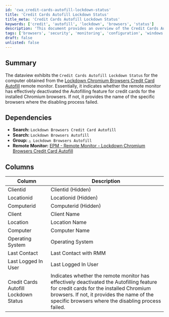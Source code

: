 ```yaml
---
id: 'cwa_credit-cards-autofill-lockdown-status'
title: 'Credit Cards Autofill Lockdown Status'
title_meta: 'Credit Cards Autofill Lockdown Status'
keywords: ['credit', 'autofill', 'lockdown', 'browsers', 'status']
description: 'This document provides an overview of the Credit Cards Autofill Lockdown Status for computers monitored by the Lockdown Chromium Browsers Credit Card Autofill remote monitor, detailing the effectiveness of the autofill deactivation process across installed Chromium browsers.'
tags: ['browsers', 'security', 'monitoring', 'configuration', 'windows']
draft: false
unlisted: false
---
```

## Summary

The dataview exhibits the `Credit Cards Autofill Lockdown Status` for the computer obtained from the [Lockdown Chromium Browsers Credit Card Autofill](https://proval.itglue.com/DOC-5078775-15124293) remote monitor. Essentially, it indicates whether the remote monitor has effectively deactivated the Autofilling feature for credit cards for the installed Chromium browsers. If not, it provides the name of the specific browsers where the disabling process failed.

## Dependencies

- **Search:** `Lockdown Browsers Credit Card Autofill`
- **Search:** `Lockdown Browsers Autofill`
- **Group:** `△ Lockdown Browsers Autofill`
- **Remote Monitor:** [EPM - Remote Monitor - Lockdown Chromium Browsers Credit Card Autofill](https://proval.itglue.com/DOC-5078775-15124293)

## Columns

| Column                          | Description                                                                                                                |
|---------------------------------|----------------------------------------------------------------------------------------------------------------------------|
| Clientid                        | Clientid (Hidden)                                                                                                        |
| Locationid                      | Locationid (Hidden)                                                                                                      |
| Computerid                      | Computerid (Hidden)                                                                                                      |
| Client                          | Client Name                                                                                                              |
| Location                        | Location Name                                                                                                            |
| Computer                        | Computer Name                                                                                                            |
| Operating System                | Operating System                                                                                                         |
| Last Contact                    | Last Contact with RMM                                                                                                    |
| Last Logged In User             | Last Logged In User                                                                                                      |
| Credit Cards Autofill Lockdown Status | Indicates whether the remote monitor has effectively deactivated the Autofilling feature for credit cards for the installed Chromium browsers. If not, it provides the name of the specific browsers where the disabling process failed. |


